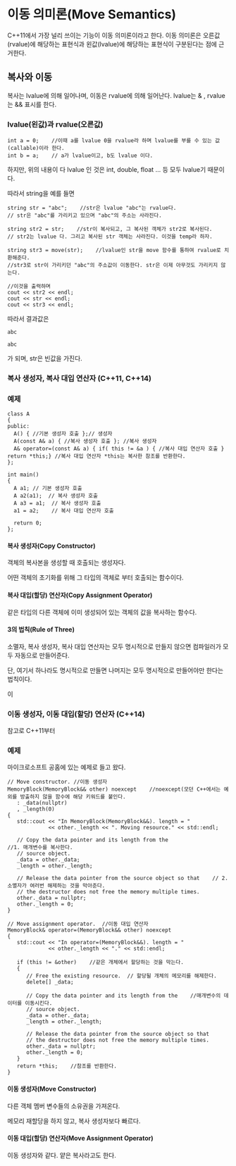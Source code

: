 # 이동 의미론(Move Semantics)
C++11에서 가장 널리 쓰이는 기능이 이동 의미론이라고 한다. 이동 의미론은 오른값(rvalue)에 해당하는 표현식과 왼값(lvalue)에 해당하는 표현식이 구분된다는 점에 근거한다.

## 복사와 이동
복사는 lvalue에 의해 일어나며, 이동은 rvalue에 의해 일어난다. lvalue는 & , rvalue는 && 표시를 한다.

### lvalue(왼값)과 rvalue(오른값)
```
int a = 0;    //이때 a를 lvalue 0을 rvalue라 하며 lvalue를 부를 수 있는 값(callable)이라 한다.
int b = a;    // a가 lvalue이고, b도 lvalue 이다.
```

하지만, 위의 내용이 다 lvalue 인 것은 int, double, float ... 등 모두 lvalue기 때문이다.

따라서 string을 예를 들면
```
string str = "abc";    //str은 lvalue "abc"는 rvalue다.
// str은 "abc"를 가리키고 있으며 "abc"의 주소는 사라진다.

string str2 = str;    //str이 복사되고, 그 복사된 객체가 str2로 복사된다.
// str2는 lvalue 다. 그리고 복사된 str 객체는 사라진다. 이것을 temp라 하자.

string str3 = move(str);    //lvalue인 str을 move 함수를 통하여 rvalue로 치환해준다.
//str3로 str이 가리키던 "abc"의 주소값이 이동한다. str은 이제 아무것도 가리키지 않는다.

//이것을 출력하며
cout << str2 << endl;
cout << str << endl;
cout << str3 << endl;

```
따라서 결과값은
```
abc
    
abc
```
가 되며, str은 빈값을 가진다.

### 복사 생성자, 복사 대입 연산자 (C++11, C++14)

### 예제
```
class A
{
public:
  A() { //기본 생성자 호출 };// 생성자
  A(const A& a) { //복사 생성자 호출 }; //복사 생성자
  A& operator=(const A& a) { if( this != &a ) { //복사 대입 연산자 호출 } return *this;} //복사 대입 연산자 *this는 복사한 참조를 반환한다.
};

int main()
{
  A a1; // 기본 생성자 호출
  A a2(a1);  // 복사 생성자 호출
  A a3 = a1;  // 복사 생성자 호출
  a1 = a2;    // 복사 대입 연산자 호출

  return 0;
};

```
#### 복사 생성자(Copy Constructor)
객체의 복사본을 생성할 때 호출되는 생성자다.

어떤 객체의 초기화를 위해 그 타입의 객체로 부터 호출되는 함수이다.

#### 복사 대입(할당) 연산자(Copy Assignment Operator)
같은 타입의 다른 객체에 이미 생성되어 있는 객체의 값을 복사하는 함수다.

#### 3의 법칙(Rule of Three)
소멸자, 복사 생성자, 복사 대입 연산자는 모두 명시적으로 만들지 않으면 컴파일러가 모두 자동으로 만들어준다.

단, 여기서 하나라도 명시적으로 만들면 나머지는 모두 명시적으로 만들어야만 한다는 법칙이다.

이 

### 이동 생성자, 이동 대입(할당) 연산자 (C++14)
참고로 C++11부터 

### 예제
마이크로소프트 공홈에 있는 예제로 들고 왔다.
```
// Move constructor. //이동 생성자
MemoryBlock(MemoryBlock&& other) noexcept    //noexcept(모던 C++에서는 예외를 방출하지 않을 함수에 해당 키워드를 붙인다.
   : _data(nullptr)
   , _length(0)
{
   std::cout << "In MemoryBlock(MemoryBlock&&). length = "
             << other._length << ". Moving resource." << std::endl;

   // Copy the data pointer and its length from the                //1. 매개변수를 복사한다.
   // source object.
   _data = other._data;
   _length = other._length;

   // Release the data pointer from the source object so that    // 2. 소멸자가 여러번 해제하는 것을 막아준다.
   // the destructor does not free the memory multiple times.
   other._data = nullptr;
   other._length = 0;
}

// Move assignment operator.  //이동 대입 연산자
MemoryBlock& operator=(MemoryBlock&& other) noexcept
{
   std::cout << "In operator=(MemoryBlock&&). length = "
             << other._length << "." << std::endl;

   if (this != &other)    //같은 개체에서 할당하는 것을 막는다.
   {
      // Free the existing resource.  // 할당될 개체의 메모리를 해제한다.
      delete[] _data;

      // Copy the data pointer and its length from the    //매개변수의 데이터를 이동시킨다.
      // source object.
      _data = other._data;
      _length = other._length;

      // Release the data pointer from the source object so that
      // the destructor does not free the memory multiple times.
      other._data = nullptr;
      other._length = 0;
   }
   return *this;    //참조를 반환한다.
}

```

#### 이동 생성자(Move Constructor)
다른 객체 멤버 변수들의 소유권을 가져온다.

메모리 재할당을 하지 않고, 복사 생성자보다 빠르다.

#### 이동 대입(할당) 연산자(Move Assignment Operator)
이동 생성자와 같다. 얕은 복사라고도 한다.

